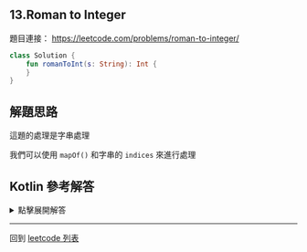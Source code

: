 ## 13.Roman to Integer

題目連接： <https://leetcode.com/problems/roman-to-integer/>

```kotlin
class Solution {
    fun romanToInt(s: String): Int {
    }
}
```

## 解題思路

這題的處理是字串處理

我們可以使用 `mapOf()` 和字串的 `indices` 來進行處理

## Kotlin 參考解答

<details>
  <summary>點擊展開解答</summary>

```kotlin
class Solution {
    fun romanToInt(s: String): Int {
        var result = 0
        val map = mapOf(
            'I' to 1,
            'V' to 5,
            'X' to 10,
            'L' to 50,
            'C' to 100,
            'D' to 500,
            'M' to 1000
        )
        for (i in s.indices) {
            val s1 = map[s[i]] ?: continue
            if (i + 1 == s.length) {
                result += s1
                continue
            }
            val s2 = map[s[i + 1]] ?: continue
            if (s1 >= s2) {
                result += s1
            } else {
                result -= s1
            }
        }
        return result
    }
}
```

</details>

------

回到 [leetcode 列表](index.md)
